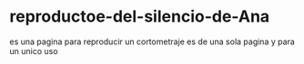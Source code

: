 # reproductoe-del-silencio-de-Ana
es una pagina para reproducir un cortometraje es de una sola pagina y para un unico uso 
